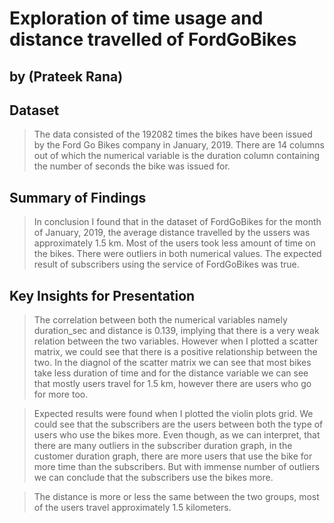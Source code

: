 # Exploration of time usage and distance travelled of FordGoBikes
## by (Prateek Rana)


## Dataset

> The data consisted of the 192082 times the bikes have been issued by the Ford Go Bikes company in January, 2019. There are 14 columns out of which the numerical variable is the duration column containing the number of seconds the bike was issued for.


## Summary of Findings

> In conclusion I found that in the dataset of FordGoBikes for the month of January, 2019, the average distance travelled by the ussers was approximately 1.5 km. Most of the users took less amount of time on the bikes. There were outliers in both numerical values. The expected result of subscribers using the service of FordGoBikes was true.


## Key Insights for Presentation

> The correlation between both the numerical variables namely duration_sec and distance is 0.139, implying that there is a very weak relation between the two variables. However when I plotted a scatter matrix, we could see that there is a positive relationship between the two. In the diagnol of the scatter matrix we can see that most bikes take less duration of time and for the distance variable we can see that mostly users travel for 1.5 km, however there are users who go for more too.

> Expected results were found when I plotted the violin plots grid. We could see that the subscribers are the users between both the type of users who use the bikes more. Even though, as we can interpret, that there are many outliers in the subscriber duration graph, in the customer duration graph, there are more users that use the bike for more time than the subscribers. But with immense number of outliers we can conclude that the subscribers use the bikes more.

> The distance is more or less the same between the two groups, most of the users travel approximately 1.5 kilometers.
